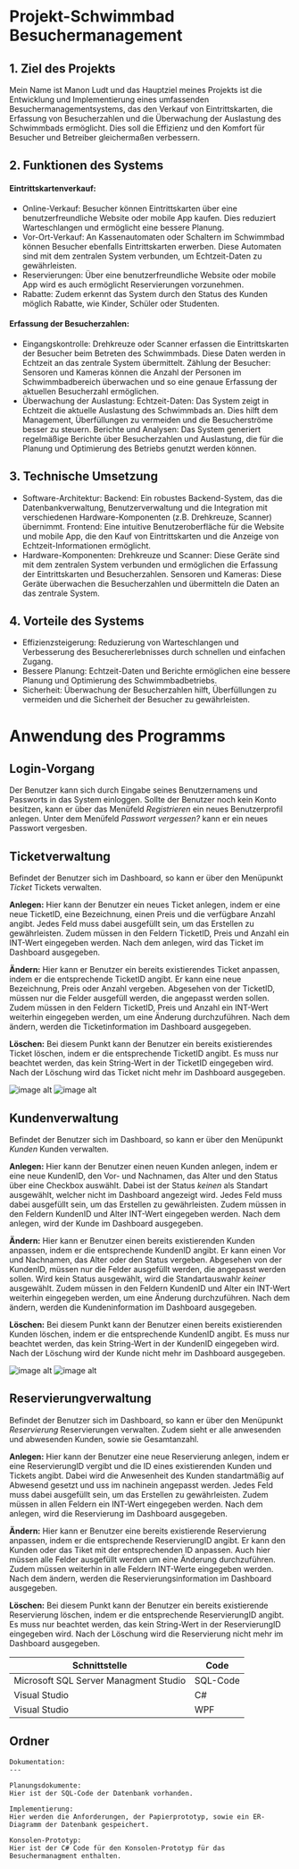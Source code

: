 Projekt-Schwimmbad Besuchermanagement
=====

## 1. Ziel des Projekts
Mein Name ist Manon Ludt und das Hauptziel meines Projekts ist die Entwicklung und Implementierung eines umfassenden Besuchermanagementsystems, das den Verkauf von Eintrittskarten, die Erfassung von Besucherzahlen und die Überwachung der Auslastung des Schwimmbads ermöglicht. Dies soll die Effizienz und den Komfort für Besucher und Betreiber gleichermaßen verbessern.


## 2. Funktionen des Systems
#### Eintrittskartenverkauf:
* Online-Verkauf: Besucher können Eintrittskarten über eine benutzerfreundliche Website oder mobile App kaufen. Dies reduziert Warteschlangen und ermöglicht eine bessere Planung.
* Vor-Ort-Verkauf: An Kassenautomaten oder Schaltern im Schwimmbad können Besucher ebenfalls Eintrittskarten erwerben. Diese Automaten sind mit dem zentralen System verbunden, um Echtzeit-Daten zu gewährleisten.
* Reservierungen: Über eine benutzerfreundliche Website oder mobile App wird es auch ermöglicht Reservierungen vorzunehmen.
* Rabatte: Zudem erkennt das System durch den Status des Kunden möglich Rabatte, wie Kinder, Schüler oder Studenten.
#### Erfassung der Besucherzahlen:
* Eingangskontrolle: Drehkreuze oder Scanner erfassen die Eintrittskarten der Besucher beim Betreten des Schwimmbads. Diese Daten werden in Echtzeit an das zentrale System übermittelt.
Zählung der Besucher: Sensoren und Kameras können die Anzahl der Personen im Schwimmbadbereich überwachen und so eine genaue Erfassung der aktuellen Besucherzahl ermöglichen.
* Überwachung der Auslastung:
Echtzeit-Daten: Das System zeigt in Echtzeit die aktuelle Auslastung des Schwimmbads an. Dies hilft dem Management, Überfüllungen zu vermeiden und die Besucherströme besser zu steuern.
Berichte und Analysen: Das System generiert regelmäßige Berichte über Besucherzahlen und Auslastung, die für die Planung und Optimierung des Betriebs genutzt werden können.

   
## 3. Technische Umsetzung
* Software-Architektur:
Backend: Ein robustes Backend-System, das die Datenbankverwaltung, Benutzerverwaltung und die Integration mit verschiedenen Hardware-Komponenten (z.B. Drehkreuze, Scanner) übernimmt.
Frontend: Eine intuitive Benutzeroberfläche für die Website und mobile App, die den Kauf von Eintrittskarten und die Anzeige von Echtzeit-Informationen ermöglicht.
* Hardware-Komponenten:
Drehkreuze und Scanner: Diese Geräte sind mit dem zentralen System verbunden und ermöglichen die Erfassung der Eintrittskarten und Besucherzahlen.
Sensoren und Kameras: Diese Geräte überwachen die Besucherzahlen und übermitteln die Daten an das zentrale System.

  
## 4. Vorteile des Systems
* Effizienzsteigerung: Reduzierung von Warteschlangen und Verbesserung des Besuchererlebnisses durch schnellen und einfachen Zugang.
* Bessere Planung: Echtzeit-Daten und Berichte ermöglichen eine bessere Planung und Optimierung des Schwimmbadbetriebs.
* Sicherheit: Überwachung der Besucherzahlen hilft, Überfüllungen zu vermeiden und die Sicherheit der Besucher zu gewährleisten.

# Anwendung des Programms

## Login-Vorgang
Der Benutzer kann sich durch Eingabe seines Benutzernamens und Passworts in das System einloggen.
Sollte der Benutzer noch kein Konto besitzen, kann er über das Menüfeld _Registrieren_ ein neues Benutzerprofil anlegen.
Unter dem Menüfeld _Passwort vergessen?_ kann er ein neues Passwort vergesben.

## Ticketverwaltung
Befindet der Benutzer sich im Dashboard, so kann er über den Menüpunkt _Ticket_ Tickets verwalten.

**Anlegen:** Hier kann der Benutzer ein neues Ticket anlegen, indem er eine neue TicketID, eine Bezeichnung, einen Preis und die verfügbare Anzahl angibt.
             Jedes Feld muss dabei ausgefüllt sein, um das Erstellen zu gewährleisten.
             Zudem müssen in den Feldern TicketID, Preis und Anzahl ein INT-Wert eingegeben werden.
             Nach dem anlegen, wird das Ticket im Dashboard ausgegeben.

**Ändern:** Hier kann er Benutzer ein bereits existierendes Ticket anpassen, indem er die entsprechende TicketID angibt.
            Er kann eine neue Bezeichnung, Preis oder Anzahl vergeben.
            Abgesehen von der TicketID, müssen nur die Felder ausgefüll werden, die angepasst werden sollen.
            Zudem müssen in den Feldern TicketID, Preis und Anzahl ein INT-Wert weiterhin eingegeben werden, um eine Änderung durchzuführen.
            Nach dem ändern, werden die Ticketinformation im Dashboard ausgegeben.

**Löschen:** Bei diesem Punkt kann der Benutzer ein bereits existierendes Ticket löschen, indem er die entsprechende TicketID angibt.
             Es muss nur beachtet werden, das kein String-Wert in der TicketID eingegeben wird.
             Nach der Löschung wird das Ticket nicht mehr im Dashboard ausgegeben.

![image alt](https://github.com/ManonLudt/Projekt-Schwimmbad-Besuchermanagement/blob/9aa46e36012018e8302d4c2f3b5ba2e9331b39da/Screenshots/Screenshot%202025-02-25%20151924.png)
![image alt](https://github.com/ManonLudt/Projekt-Schwimmbad-Besuchermanagement/blob/363038ec3d191d84a536501d8a9603e7a739a06e/Screenshots/Screenshot%202025-02-25%20151938.png)

## Kundenverwaltung
Befindet der Benutzer sich im Dashboard, so kann er über den Menüpunkt _Kunden_ Kunden verwalten.

**Anlegen:** Hier kann der Benutzer einen neuen Kunden anlegen, indem er eine neue KundenID, den Vor- und Nachnamen, das Alter und den Status über eine Checkbox
             auswählt.
             Dabei ist der Status _keinen_ als Standart ausgewählt, welcher nicht im Dashboard angezeigt wird.
             Jedes Feld muss dabei ausgefüllt sein, um das Erstellen zu gewährleisten.
             Zudem müssen in den Feldern KundenID und Alter INT-Wert eingegeben werden.
             Nach dem anlegen, wird der Kunde im Dashboard ausgegeben.

**Ändern:** Hier kann er Benutzer einen bereits existierenden Kunden anpassen, indem er die entsprechende KundenID angibt.
            Er kann einen Vor und Nachnamen, das Alter oder den Status vergeben.
            Abgesehen von der KundenID, müssen nur die Felder ausgefüllt werden, die angepasst werden sollen.
            Wird kein Status ausgewählt, wird die Standartauswahlr _keiner_ ausgewählt.
            Zudem müssen in den Feldern KundenID und Alter ein INT-Wert weiterhin eingegeben werden, um eine Änderung durchzuführen.
            Nach dem ändern, werden die Kundeninformation im Dashboard ausgegeben.

**Löschen:** Bei diesem Punkt kann der Benutzer einen bereits existierenden Kunden löschen, indem er die entsprechende KundenID angibt.
             Es muss nur beachtet werden, das kein String-Wert in der KundenID eingegeben wird.
             Nach der Löschung wird der Kunde nicht mehr im Dashboard ausgegeben.
             
![image alt](https://github.com/ManonLudt/Projekt-Schwimmbad-Besuchermanagement/blob/f561df57d50e625b78889702bf5a4b4e04a1cb8c/Screenshots/Screenshot%202025-02-25%20152401.png)
![image alt](https://github.com/ManonLudt/Projekt-Schwimmbad-Besuchermanagement/blob/f72fa504ff58aa7c9bd2e109f913e44f50f555a0/Screenshots/Screenshot%202025-02-25%20152411.png)

## Reservierungverwaltung
Befindet der Benutzer sich im Dashboard, so kann er über den Menüpunkt _Reservierung_ Reservierungen verwalten.
Zudem sieht er alle anwesenden und abwesenden Kunden, sowie sie Gesamtanzahl.

**Anlegen:** Hier kann der Benutzer eine neue Reservierung anlegen, indem er eine ReservierungID vergibt und die ID eines existierenden 
             Kunden und Tickets angibt.
             Dabei wird die Anwesenheit des Kunden standartmäßig auf Abwesend gesetzt und uss im nachinein angepasst werden.
             Jedes Feld muss dabei ausgefüllt sein, um das Erstellen zu gewährleisten.
             Zudem müssen in allen Feldern ein INT-Wert eingegeben werden.
             Nach dem anlegen, wird die Reservierung im Dashboard ausgegeben.

**Ändern:** Hier kann er Benutzer eine bereits existierende Reservierung anpassen, indem er die entsprechende ReservierungID angibt.
            Er kann den Kunden oder das Tiket mit der entsprechenden  ID anpassen.
            Auch hier müssen alle Felder ausgefüllt werden um eine Änderung durchzuführen.
            Zudem müssen weiterhin in alle Feldern INT-Werte eingegeben werden.
            Nach dem ändern, werden die Reservierungsinformation im Dashboard ausgegeben.

**Löschen:** Bei diesem Punkt kann der Benutzer ein bereits existierende Reservierung löschen, indem er die entsprechende ReservierungID angibt.
             Es muss nur beachtet werden, das kein String-Wert in der ReservierungID eingegeben wird.
             Nach der Löschung wird die Reservierung nicht mehr im Dashboard ausgegeben.

Schnittstelle | Code
------------- | -------------
Microsoft SQL Server Managment Studio | SQL-Code
Visual Studio  | C#
Visual Studio  | WPF

Ordner
--------
```
Dokumentation:
---

Planungsdokumente:
Hier ist der SQL-Code der Datenbank vorhanden.

Implementierung:
Hier werden die Anforderungen, der Papierprototyp, sowie ein ER-Diagramm der Datenbank gespeichert.

Konsolen-Prototyp:
Hier ist der C# Code für den Konsolen-Prototyp für das Besuchermanagment enthalten.
```


